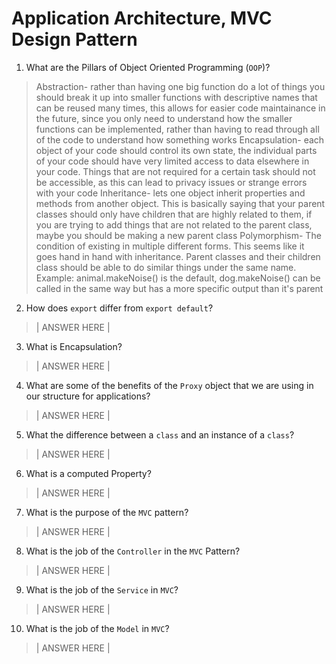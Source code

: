 # Application Architecture, MVC Design Pattern
01. What are the Pillars of Object Oriented Programming (`OOP`)?
  
  > Abstraction- rather than having one big function do a lot of things you should break it up into smaller functions with descriptive names that can be reused many times, this allows for easier code maintainance in the future, since you only need to understand how the smaller functions can be implemented, rather than having to read through all of the code to understand how something works
    Encapsulation- each object of your code should control its own state, the individual parts of your code should have very limited access to data elsewhere in your code. Things that are not required for a certain task should not be accessible, as this can lead to privacy issues or strange errors with your code
    Inheritance- lets one object inherit properties and methods from another object. This is basically saying that your parent classes should only have children that are highly related to them, if you are trying to add things that are not related to the parent class, maybe you should be making a new parent class
    Polymorphism- The condition of existing in multiple different forms. This seems like it goes hand in hand with inheritance. Parent classes and their children class should be able to do similar things under the same name. Example: animal.makeNoise() is the default, dog.makeNoise() can be called in the same way but has a more specific output than it's parent

02. How does `export` differ from `export default`?
  
  > | ANSWER HERE |

03. What is Encapsulation?
  
  > | ANSWER HERE |

04. What are some of the benefits of the `Proxy` object that we are using in our structure for applications?
  
  > | ANSWER HERE |

05. What the difference between a `class` and an instance of a `class`?
  
  > | ANSWER HERE |

06. What is a computed Property?
  
  > | ANSWER HERE |

07. What is the purpose of the `MVC` pattern?
  
  > | ANSWER HERE |

08. What is the job of the `Controller` in the `MVC` Pattern?
  
  > | ANSWER HERE |

09. What is the job of the `Service` in `MVC`?
  
  > | ANSWER HERE |

10. What is the job of the `Model` in `MVC`?
  
  > | ANSWER HERE |
